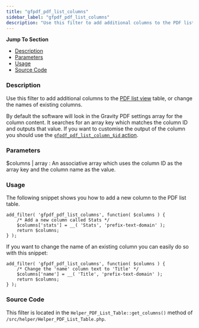 ```yaml
---
title: "gfpdf_pdf_list_columns"
sidebar_label: "gfpdf_pdf_list_columns"
description: "Use this filter to add additional columns to the PDF list view table, or change the names of existing columns."
---
```


**Jump To Section**

* [Description](#description)
* [Parameters](#parameters)
* [Usage](#usage)
* [Source Code](#source-code)

### Description

Use this filter to add additional columns to the [PDF list view](user-managing-pdfs.md) table, or change the names of existing columns.

By default the software will look in the Gravity PDF settings array for the column content. It searches for an array key which matches the column ID and outputs that value. If you want to customise the output of the column you should use the [`gfpdf_pdf_list_column_$id` action](gfpdf_pdf_list_column_id.md).

### Parameters

$columns | array
:    An associative array which uses the column ID as the array key and the column name as the value.

### Usage

The following snippet shows you how to add a new column to the PDF list table.

```
add_filter( 'gfpdf_pdf_list_columns', function( $columns ) {
    /* Add a new column called Stats */
	$columns['stats'] = __( 'Stats', 'prefix-text-domain' );
	return $columns;
} );
```

If you want to change the name of an existing column you can easily do so with this snippet:

```
add_filter( 'gfpdf_pdf_list_columns', function( $columns ) {
	/* Change the 'name' column text to 'Title' */
	$columns['name'] = __( 'Title', 'prefix-text-domain' );
	return $columns;
} );
```

### Source Code

This filter is located in the `Helper_PDF_List_Table::get_columns()` method of `/src/helper/Helper_PDF_List_Table.php`.